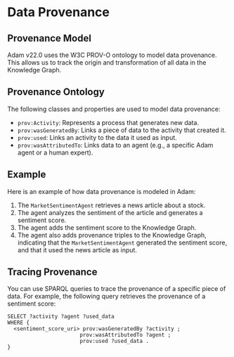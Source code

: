 # Data Provenance

## Provenance Model

Adam v22.0 uses the W3C PROV-O ontology to model data provenance. This allows us to track the origin and transformation of all data in the Knowledge Graph.

## Provenance Ontology

The following classes and properties are used to model data provenance:

*   `prov:Activity`: Represents a process that generates new data.
*   `prov:wasGeneratedBy`: Links a piece of data to the activity that created it.
*   `prov:used`: Links an activity to the data it used as input.
*   `prov:wasAttributedTo`: Links data to an agent (e.g., a specific Adam agent or a human expert).

## Example

Here is an example of how data provenance is modeled in Adam:

1.  The `MarketSentimentAgent` retrieves a news article about a stock.
2.  The agent analyzes the sentiment of the article and generates a sentiment score.
3.  The agent adds the sentiment score to the Knowledge Graph.
4.  The agent also adds provenance triples to the Knowledge Graph, indicating that the `MarketSentimentAgent` generated the sentiment score, and that it used the news article as input.

## Tracing Provenance

You can use SPARQL queries to trace the provenance of a specific piece of data. For example, the following query retrieves the provenance of a sentiment score:

```sparql
SELECT ?activity ?agent ?used_data
WHERE {
  <sentiment_score_uri> prov:wasGeneratedBy ?activity ;
                       prov:wasAttributedTo ?agent ;
                       prov:used ?used_data .
}
```
